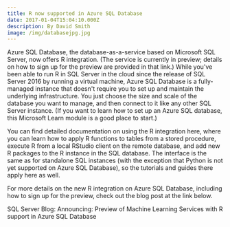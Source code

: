 ```yaml
---
title: R now supported in Azure SQL Database
date: 2017-01-04T15:04:10.000Z
description: By David Smith
image: /img/databasejpg.jpg
---
```

Azure SQL Database, the database-as-a-service based on Microsoft SQL Server, now offers R integration. (The service is currently in preview; details on how to sign up for the preview are provided in that link.) While you've been able to run R in SQL Server in the cloud since the release of SQL Server 2016 by running a virtual machine, Azure SQL Database is a fully-managed instance that doesn't require you to set up and maintain the underlying infrastructure. You just choose the size and scale of the database you want to manage, and then connect to it like any other SQL Server instance. (If you want to learn how to set up an Azure SQL database, this Microsoft Learn module is a good place to start.)



You can find detailed documentation on using the R integration here, where you can learn how to apply R functions to tables from a stored procedure, execute R from a local RStudio client on the remote database, and add new R packages to the R instance in the SQL database. The interface is the same as for standalone SQL instances (with the exception that Python is not yet supported on Azure SQL Database), so the tutorials and guides there apply here as well.



For more details on the new R integration on Azure SQL Database, including how to sign up for the preview, check out the blog post at the link below.



SQL Server Blog: Announcing: Preview of Machine Learning Services with R support in Azure SQL Database
